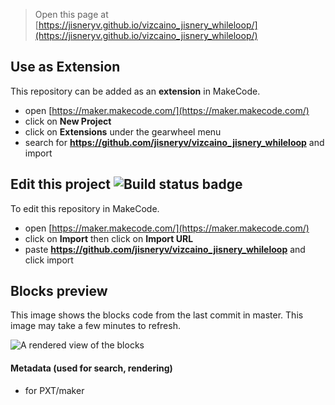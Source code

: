
> Open this page at [https://jisneryv.github.io/vizcaino_jisnery_whileloop/](https://jisneryv.github.io/vizcaino_jisnery_whileloop/)

## Use as Extension

This repository can be added as an **extension** in MakeCode.

* open [https://maker.makecode.com/](https://maker.makecode.com/)
* click on **New Project**
* click on **Extensions** under the gearwheel menu
* search for **https://github.com/jisneryv/vizcaino_jisnery_whileloop** and import

## Edit this project ![Build status badge](https://github.com/jisneryv/vizcaino_jisnery_whileloop/workflows/MakeCode/badge.svg)

To edit this repository in MakeCode.

* open [https://maker.makecode.com/](https://maker.makecode.com/)
* click on **Import** then click on **Import URL**
* paste **https://github.com/jisneryv/vizcaino_jisnery_whileloop** and click import

## Blocks preview

This image shows the blocks code from the last commit in master.
This image may take a few minutes to refresh.

![A rendered view of the blocks](https://github.com/jisneryv/vizcaino_jisnery_whileloop/raw/master/.github/makecode/blocks.png)

#### Metadata (used for search, rendering)

* for PXT/maker
<script src="https://makecode.com/gh-pages-embed.js"></script><script>makeCodeRender("{{ site.makecode.home_url }}", "{{ site.github.owner_name }}/{{ site.github.repository_name }}");</script>
